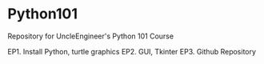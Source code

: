 # Python101
Repository for UncleEngineer's Python 101 Course



EP1. Install Python, turtle graphics
EP2. GUI, Tkinter
EP3. Github Repository
